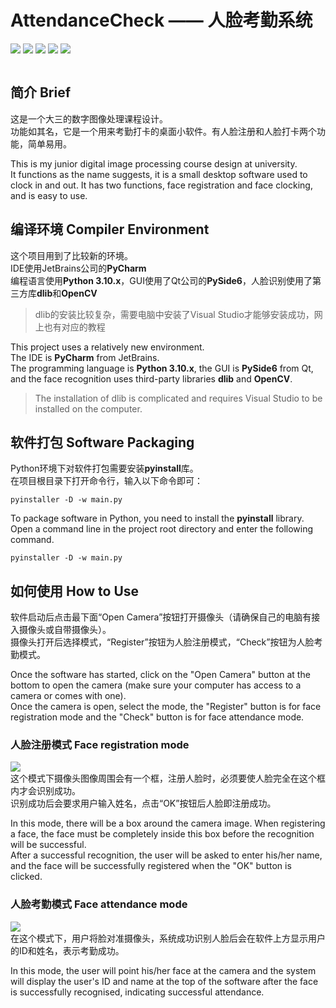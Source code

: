 # AttendanceCheck —— 人脸考勤系统
![](https://img.shields.io/badge/OpenCV-4.8.0-brightgreen.svg)
![](https://img.shields.io/badge/Qt5-5.15.2-brightgreen.svg)
![](https://img.shields.io/badge/dlib-19.24.0-brightgreen.svg)
![](https://img.shields.io/badge/platform-linux-lightgrey.svg)
![](https://img.shields.io/badge/language-c++-orange.svg)


![]()

## 简介 Brief
这是一个大三的数字图像处理课程设计。  
功能如其名，它是一个用来考勤打卡的桌面小软件。有人脸注册和人脸打卡两个功能，简单易用。  

This is my junior digital image processing course design at university.  
It functions as the name suggests, it is a small desktop software used to clock in and out. It has two functions, face registration and face clocking, and is easy to use.  

## 编译环境 Compiler Environment
这个项目用到了比较新的环境。  
IDE使用JetBrains公司的**PyCharm**  
编程语言使用**Python 3.10.x**，GUI使用了Qt公司的**PySide6**，人脸识别使用了第三方库**dlib**和**OpenCV**  
> dlib的安装比较复杂，需要电脑中安装了Visual Studio才能够安装成功，网上也有对应的教程  

This project uses a relatively new environment.  
The IDE is **PyCharm** from JetBrains.  
The programming language is **Python 3.10.x**, the GUI is **PySide6** from Qt, and the face recognition uses third-party libraries **dlib** and **OpenCV**.  
> The installation of dlib is complicated and requires Visual Studio to be installed on the computer.  

## 软件打包 Software Packaging
Python环境下对软件打包需要安装**pyinstall**库。  
在项目根目录下打开命令行，输入以下命令即可：  
``` shell
pyinstaller -D -w main.py
```

To package software in Python, you need to install the **pyinstall** library.  
Open a command line in the project root directory and enter the following command.  
``` shell
pyinstaller -D -w main.py
```

## 如何使用 How to Use
软件启动后点击最下面“Open Camera”按钮打开摄像头（请确保自己的电脑有接入摄像头或自带摄像头）。  
摄像头打开后选择模式，“Register”按钮为人脸注册模式，“Check”按钮为人脸考勤模式。  

Once the software has started, click on the "Open Camera" button at the bottom to open the camera (make sure your computer has access to a camera or comes with one).  
Once the camera is open, select the mode, the "Register" button is for face registration mode and the "Check" button is for face attendance mode.  

### 人脸注册模式 Face registration mode
![](Others/img/facial_register.png)  
这个模式下摄像头图像周围会有一个框，注册人脸时，必须要使人脸完全在这个框内才会识别成功。  
识别成功后会要求用户输入姓名，点击“OK”按钮后人脸即注册成功。  

In this mode, there will be a box around the camera image. When registering a face, the face must be completely inside this box before the recognition will be successful.  
After a successful recognition, the user will be asked to enter his/her name, and the face will be successfully registered when the "OK" button is clicked.  

### 人脸考勤模式 Face attendance mode
![](Others/img/facial_check.png)  
在这个模式下，用户将脸对准摄像头，系统成功识别人脸后会在软件上方显示用户的ID和姓名，表示考勤成功。  

In this mode, the user will point his/her face at the camera and the system will display the user's ID and name at the top of the software after the face is successfully recognised, indicating successful attendance.  